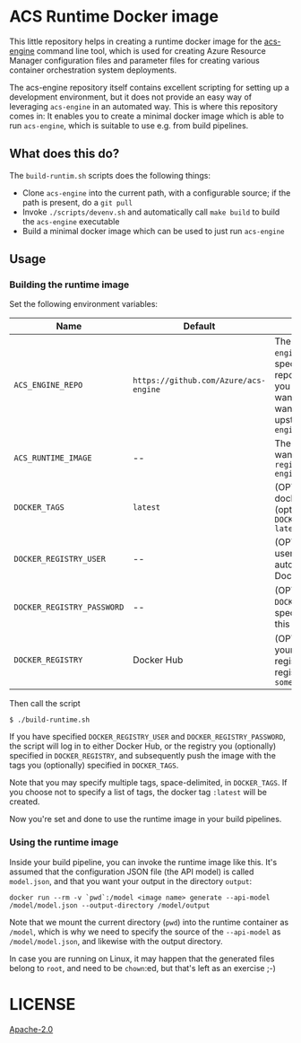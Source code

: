 # ACS Runtime Docker image

This little repository helps in creating a runtime docker image for the [acs-engine](https://github.com/Azure/acs-engine) command line tool, which is used for creating Azure Resource Manager configuration files and parameter files for creating various container orchestration system deployments.

The acs-engine repository itself contains excellent scripting for setting up a development environment, but it does not provide an easy way of leveraging `acs-engine` in an automated way. This is where this repository comes in: It enables you to create a minimal docker image which is able to run `acs-engine`, which is suitable to use e.g. from build pipelines.

## What does this do?

The `build-runtim.sh` scripts does the following things:

* Clone `acs-engine` into the current path, with a configurable source; if the path is present, do a `git pull`
* Invoke `./scripts/devenv.sh` and automatically call `make build` to build the `acs-engine` executable
* Build a minimal docker image which can be used to just run `acs-engine`

## Usage

### Building the runtime image

Set the following environment variables:

Name | Default | Description
-----|---------|--------------
`ACS_ENGINE_REPO` | `https://github.com/Azure/acs-engine` | The source repository for the `acs-engine` repository. If you do not specify this, the `HEAD` of the original repository will be used. Override if you have your own fork, or if you want to specify exactly when you want to pull in changes from upstream into your own fork of `acs-engine`
`ACS_RUNTIME_IMAGE` | -- | The name of the runtime image you want to create, **without** the tag; e.g. `registry.yourcompany.io/azure/acs-engine`
`DOCKER_TAGS` | `latest` | (OPTIONAL) Space-delimited list of docker tags to create and (optionally) push; example: `export DOCKER_TAGS="$(date +%Y%m%d%H%M%S) latest"`
`DOCKER_REGISTRY_USER` | -- | (OPTIONAL) Docker registry username; specify if you want to automatically push the image to a Docker registry
`DOCKER_REGISTRY_PASSWORD` | -- | (OPTIONAL) If `DOCKER_REGISTRY_PASSWORD` is specified, you also need to specify this env var
`DOCKER_REGISTRY` | Docker Hub | (OPTIONAL) If you want to push your image to a custom Docker registry, specify the FQDN of the registry here, e.g. `someregistry.azurecr.io`

Then call the script

```
$ ./build-runtime.sh
```

If you have specified `DOCKER_REGISTRY_USER` and `DOCKER_REGISTRY_PASSWORD`, the script will log in to either Docker Hub, or the registry you (optionally) specified in `DOCKER_REGISTRY`, and subsequently push the image with the tags you (optionally) specified in `DOCKER_TAGS`.

Note that you may specify multiple tags, space-delimited, in `DOCKER_TAGS`. If you choose not to specify a list of tags, the docker tag `:latest` will be created.

Now you're set and done to use the runtime image in your build pipelines.

### Using the runtime image

Inside your build pipeline, you can invoke the runtime image like this. It's assumed that the configuration JSON file (the API model) is called `model.json`, and that you want your output in the directory `output`:

```
docker run --rm -v `pwd`:/model <image name> generate --api-model /model/model.json --output-directory /model/output
```

Note that we mount the current directory (`pwd`) into the runtime container as `/model`, which is why we need to specify the source of the `--api-model` as `/model/model.json`, and likewise with the output directory.

In case you are running on Linux, it may happen that the generated files belong to `root`, and need to be `chown`:ed, but that's left as an exercise ;-)

# LICENSE

[Apache-2.0](LICENSE)